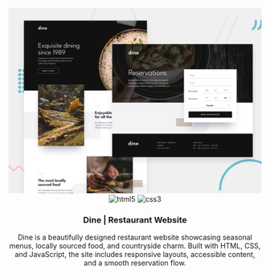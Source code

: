<div align="center">
  <br />
    <a href="#" target="_blank">
      <img src="images/preview.jpg" alt="Project Banner">
    </a>
  <br />

  <div>
    <img src="https://img.shields.io/badge/-HTML_5-black?style=for-the-badge&logoColor=white&logo=html5&color=E34F26" alt="html5" />
    <img src="https://img.shields.io/badge/-css3-black?style=for-the-badge&logoColor=white&logo=css&color=1572B6" alt="css3" />
  </div>

  <h3 align="center">Dine | Restaurant Website</h3>

   <div align="center">
     Dine is a beautifully designed restaurant website showcasing seasonal menus, locally sourced food, and countryside charm. Built with HTML, CSS, and JavaScript, the site includes responsive layouts, accessible content, and a smooth reservation flow.
    </div>
</div>
